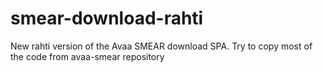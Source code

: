 # smear-download-rahti
New rahti version of the Avaa SMEAR download SPA. Try to copy most of the code from avaa-smear repository 
